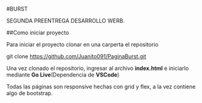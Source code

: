 #BURST

SEGUNDA PREENTREGA DESARROLLO WERB.

##Como iniciar proyecto

Para iniciar el proyecto clonar en una carperta el repositorio

  git clone https://github.com/Juanito091/PaginaBurst.git

Una vez clonado el repositorio, ingresar al archivo **index.html** e iniciarlo mediante **Go Live**(Dependencia de **VSCode**)

Todas las páginas son responsive hechas con grid y flex, a la vez contiene algo de bootstrap.
